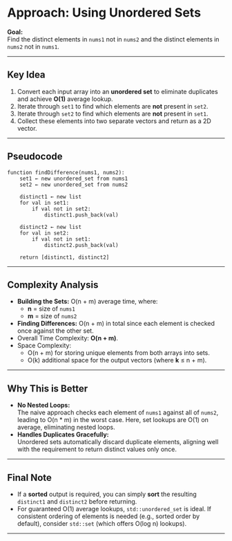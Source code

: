 # Approach: Using Unordered Sets

**Goal:**  
Find the distinct elements in `nums1` not in `nums2` and the distinct elements in `nums2` not in `nums1`.

---

## Key Idea

1. Convert each input array into an **unordered set** to eliminate duplicates and achieve **O(1)** average lookup.
2. Iterate through `set1` to find which elements are **not** present in `set2`.
3. Iterate through `set2` to find which elements are **not** present in `set1`.
4. Collect these elements into two separate vectors and return as a 2D vector.

---

## Pseudocode

```plaintext
function findDifference(nums1, nums2):
    set1 ← new unordered_set from nums1
    set2 ← new unordered_set from nums2

    distinct1 ← new list
    for val in set1:
        if val not in set2:
            distinct1.push_back(val)

    distinct2 ← new list
    for val in set2:
        if val not in set1:
            distinct2.push_back(val)

    return [distinct1, distinct2]
```

---

## Complexity Analysis

- **Building the Sets:** O(n + m) average time, where:
  - **n** = size of `nums1`
  - **m** = size of `nums2`
- **Finding Differences:** O(n + m) in total since each element is checked once against the other set.
- Overall Time Complexity: **O(n + m)**.
- Space Complexity:
  - O(n + m) for storing unique elements from both arrays into sets.
  - O(k) additional space for the output vectors (where **k** ≤ n + m).

---

## Why This is Better

- **No Nested Loops:**  
  The naive approach checks each element of `nums1` against all of `nums2`, leading to O(n \* m) in the worst case. Here, set lookups are O(1) on average, eliminating nested loops.
- **Handles Duplicates Gracefully:**  
  Unordered sets automatically discard duplicate elements, aligning well with the requirement to return distinct values only once.

---

## Final Note

- If a **sorted** output is required, you can simply **sort** the resulting `distinct1` and `distinct2` before returning.
- For guaranteed O(1) average lookups, `std::unordered_set` is ideal. If consistent ordering of elements is needed (e.g., sorted order by default), consider `std::set` (which offers O(log n) lookups).

---
